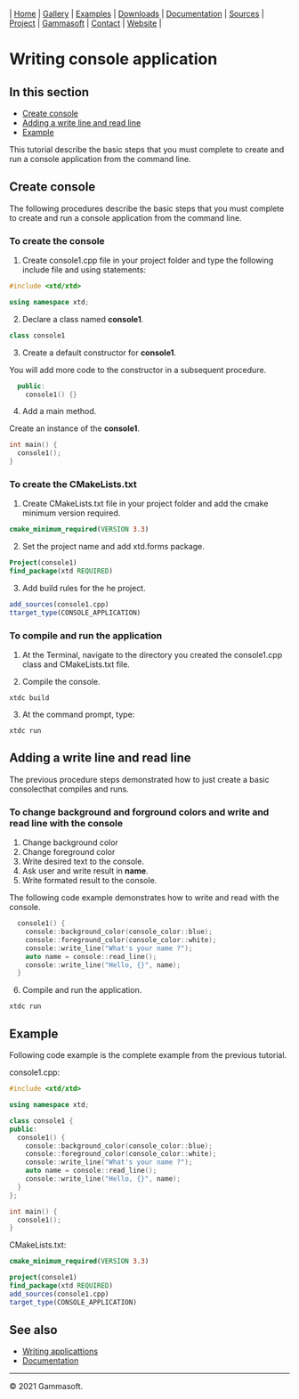| [Home](home.md) | [Gallery](gallery.md) | [Examples](examples.md) | [Downloads](downloads.md) | [Documentation](documentation.md) | [Sources](https://github.com/gammasoft71/xtd) | [Project](https://sourceforge.net/projects/xtdpro/) | [Gammasoft](gammasoft.md)  | [Contact](contact.md) | [Website](https://gammasoft71.wixsite.com/xtdpro) |

# Writing console application

## In this section

* [Create console](#create-console)
* [Adding a write line and read line](#adding-a-write-line-and-read-line)
* [Example](#example)

This tutorial describe the basic steps that you must complete to create and run a console application from the command line.

## Create console

The following procedures describe the basic steps that you must complete to create and run a console application from the command line.

### To create the console

1. Create console1.cpp file in your project folder and type the following include file and using statements:

```c++
#include <xtd/xtd>

using namespace xtd;
```

2. Declare a class named **console1**.

```c++
class console1
```

3. Create a default constructor for **console1**.

You will add more code to the constructor in a subsequent procedure.

```c++
  public:
    console1() {}
```

4. Add a main method.

Create an instance of the **console1**.

```c++
int main() {
  console1();
}
```

### To create the CMakeLists.txt

1. Create CMakeLists.txt file in your project folder and add the cmake minimum version required.

```cmake
cmake_minimum_required(VERSION 3.3)
```

2. Set the project name and add xtd.forms package.

```cmake
Project(console1)
find_package(xtd REQUIRED)
```

3. Add build rules for the he project.

```cmake
add_sources(console1.cpp)
ttarget_type(CONSOLE_APPLICATION)
```

### To compile and run the application

1. At the Terminal, navigate to the directory you created the console1.cpp class and CMakeLists.txt file.

2. Compile the console.

```shell
xtdc build
```

3. At the command prompt, type:

```shell
xtdc run
```

## Adding a write line and read line

The previous procedure steps demonstrated how to just create a basic consolecthat compiles and runs.

### To change background and forground colors and write and read line with the console

1. Change background color
2. Change foreground color
3. Write desired text to the console.
4. Ask user and write result in **name**.
5. Write formated result to the console.

The following code example demonstrates how to write and read with the console.

```c++
  console1() {
    console::background_color(console_color::blue);
    console::foreground_color(console_color::white);
    console::write_line("What's your name ?");
    auto name = console::read_line();
    console::write_line("Hello, {}", name);
  }
```

6. Compile and run the application.

```shell
xtdc run
```

## Example

Following code example is the complete example from the previous tutorial.

console1.cpp:

```c++
#include <xtd/xtd>

using namespace xtd;

class console1 {
public:
  console1() {
    console::background_color(console_color::blue);
    console::foreground_color(console_color::white);
    console::write_line("What's your name ?");
    auto name = console::read_line();
    console::write_line("Hello, {}", name);
  }
};

int main() {
  console1();
}
```

CMakeLists.txt:

```cmake
cmake_minimum_required(VERSION 3.3)

project(console1)
find_package(xtd REQUIRED)
add_sources(console1.cpp)
target_type(CONSOLE_APPLICATION)
```

## See also

* [Writing applicattions](writing_applications.md)
* [Documentation](documentation.md)

______________________________________________________________________________________________

© 2021 Gammasoft.
